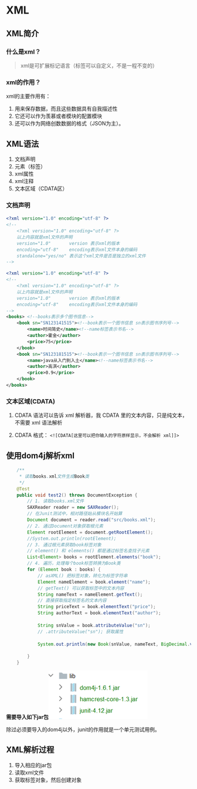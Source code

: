 # XML

## XML简介

### 什么是xml？

> xml是可扩展标记语言（标签可以自定义，不是一程不变的）

### xml的作用？

xml的主要作用有：

1. 用来保存数据，而且这些数据具有自我描述性
2. 它还可以作为羡慕或者模块的配置模块
3. 还可以作为网络创数数据的格式（JSON为主）。

## XML语法

1. 文档声明
2. 元素（标签）
3. xml属性
4. xml注释
5. 文本区域（CDATA区）

### 文档声明

```xml
<?xml version="1.0" encoding="utf-8" ?>
<!--
    <?xml version="1.0" encoding="utf-8" ?>
    以上内容就是xml文件的声明
    version="1.0"       version 表示xml的版本
    encoding="utf-8"    encoding表示xml文件本身的编码
	standalone="yes/no"	表示这个xml文件是否是独立的xml文件
-->

```

```xml
<?xml version="1.0" encoding="utf-8" ?>
<!--
    <?xml version="1.0" encoding="utf-8" ?>
    以上内容就是xml文件的声明
    version="1.0"       version 表示xml的版本
    encoding="utf-8"    encoding表示xml文件本身的编码
-->
<books> <!--books表示多个图书信息-->
    <book sn="SN123141515"><!--book表示一个图书信息 sn表示图书序列号-->
        <name>时间简史</name><!--name标签表示书名-->
        <author>霍金</author>
        <price>75</price>
    </book>
    <book sn="SN123181515"><!--book表示一个图书信息 sn表示图书序列号-->
        <name>java从入门到入土</name><!--name标签表示书名-->
        <author>高淇</author>
        <price>0.9</price>
    </book>
</books>
```

### 文本区域(CDATA)

1. CDATA 语法可以告诉 xml 解析器，我 CDATA 里的文本内容，只是纯文本，不需要 xml 语法解析 

2. CDATA 格式：  `<![CDATA[这里可以把你输入的字符原样显示，不会解析 xml]]>`

## 使用dom4j解析xml

```java
	/**
     * 读取books.xml文件生成Book类
     */
    @Test
    public void test2() throws DocumentException {
        // 1. 读取books.xml文件
        SAXReader reader = new SAXReader();
        // 在Junit测试中，相对路径始从模块名开始算
        Document document = reader.read("src/books.xml");
        // 2. 通过Document对象获取根元素
        Element rootElement = document.getRootElement();
        //System.out.println(rootElement);
        // 3. 通过根元素获取book标签对象
        // element() 和 elements() 都是通过标签名查找子元素
        List<Element> books = rootElement.elements("book");
        // 4. 遍历，处理每个book标签转换为Book类
        for (Element book : books) {
            // asXML() 把标签对象，转化为标签字符串
            Element nameElement = book.element("name");
            // getText() 可以获取标签中的文本内容
            String nameText = nameElement.getText();
            // 直接获取指定标签名的文本内容
            String priceText = book.elementText("price");
            String authorText = book.elementText("author");

            String snValue = book.attributeValue("sn");
            // .attributeValue("sn"); 获取属性

            System.out.println(new Book(snValue, nameText, BigDecimal.valueOf(Double.parseDouble(priceText)), authorText));

        }
    }
```

**需要导入如下jar包**![image-20200812104947397](xml.assets\image-20200812104947397.png)

除过必须要导入的dom4j以外，junit的作用就是一个单元测试用例。

## XML解析过程

1. 导入相应的jar包
2. 读取xml文件
3. 获取标签对象，然后创建对象